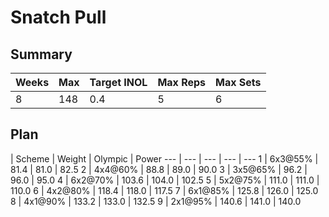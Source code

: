 # Snatch Pull

## Summary

Weeks | Max | Target INOL | Max Reps | Max Sets
--- | --- | --- | --- | ---
8 | 148 | 0.4 | 5 | 6

## Plan

 | Scheme | Weight | Olympic | Power
--- | --- | --- | --- | ---
1 | 6x3@55% | 81.4 | 81.0 | 82.5
2 | 4x4@60% | 88.8 | 89.0 | 90.0
3 | 3x5@65% | 96.2 | 96.0 | 95.0
4 | 6x2@70% | 103.6 | 104.0 | 102.5
5 | 5x2@75% | 111.0 | 111.0 | 110.0
6 | 4x2@80% | 118.4 | 118.0 | 117.5
7 | 6x1@85% | 125.8 | 126.0 | 125.0
8 | 4x1@90% | 133.2 | 133.0 | 132.5
9 | 2x1@95% | 140.6 | 141.0 | 140.0
